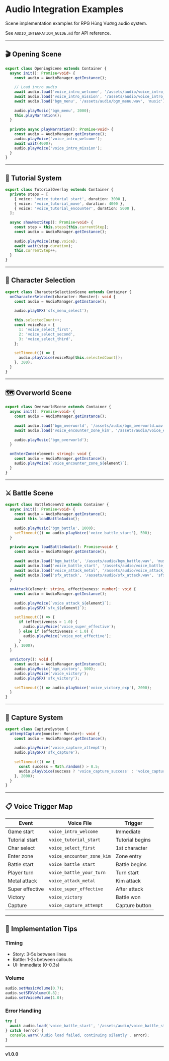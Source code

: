 # Audio Integration Examples

Scene implementation examples for RPG Hùng Vương audio system.

See `AUDIO_INTEGRATION_GUIDE.md` for API reference.

---

## 🎬 Opening Scene

```typescript
export class OpeningScene extends Container {
  async init(): Promise<void> {
    const audio = AudioManager.getInstance();
    
    // Load intro audio
    await audio.load('voice_intro_welcome', '/assets/audio/voice_intro_welcome.mp3', 'voice');
    await audio.load('voice_intro_mission', '/assets/audio/voice_intro_mission.mp3', 'voice');
    await audio.load('bgm_menu', '/assets/audio/bgm_menu.wav', 'music');
    
    audio.playMusic('bgm_menu', 2000);
    this.playNarration();
  }
  
  private async playNarration(): Promise<void> {
    const audio = AudioManager.getInstance();
    audio.playVoice('voice_intro_welcome');
    await wait(4000);
    audio.playVoice('voice_intro_mission');
  }
}
```

---

## 📖 Tutorial System

```typescript
export class TutorialOverlay extends Container {
  private steps = [
    { voice: 'voice_tutorial_start', duration: 3000 },
    { voice: 'voice_tutorial_move', duration: 4000 },
    { voice: 'voice_tutorial_encounter', duration: 5000 },
  ];
  
  async showNextStep(): Promise<void> {
    const step = this.steps[this.currentStep];
    const audio = AudioManager.getInstance();
    
    audio.playVoice(step.voice);
    await wait(step.duration);
    this.currentStep++;
  }
}
```

---

## 👥 Character Selection

```typescript
export class CharacterSelectionScene extends Container {
  onCharacterSelected(character: Monster): void {
    const audio = AudioManager.getInstance();
    
    audio.playSFX('sfx_menu_select');
    
    this.selectedCount++;
    const voiceMap = {
      1: 'voice_select_first',
      2: 'voice_select_second',
      3: 'voice_select_third',
    };
    
    setTimeout(() => {
      audio.playVoice(voiceMap[this.selectedCount]);
    }, 300);
  }
}
```

---

## 🗺️ Overworld Scene

```typescript
export class OverworldScene extends Container {
  async init(): Promise<void> {
    const audio = AudioManager.getInstance();
    
    await audio.load('bgm_overworld', '/assets/audio/bgm_overworld.wav', 'music');
    await audio.load('voice_encounter_zone_kim', '/assets/audio/voice_encounter_zone_kim.mp3', 'voice');
    
    audio.playMusic('bgm_overworld');
  }
  
  onEnterZone(element: string): void {
    const audio = AudioManager.getInstance();
    audio.playVoice(`voice_encounter_zone_${element}`);
  }
}
```

---

## ⚔️ Battle Scene

```typescript
export class BattleSceneV2 extends Container {
  async init(): Promise<void> {
    const audio = AudioManager.getInstance();
    await this.loadBattleAudio();
    
    audio.playMusic('bgm_battle', 1000);
    setTimeout(() => audio.playVoice('voice_battle_start'), 500);
  }
  
  private async loadBattleAudio(): Promise<void> {
    const audio = AudioManager.getInstance();
    
    await audio.load('bgm_battle', '/assets/audio/bgm_battle.wav', 'music');
    await audio.load('voice_battle_start', '/assets/audio/voice_battle_start.mp3', 'voice');
    await audio.load('voice_attack_metal', '/assets/audio/voice_attack_metal.mp3', 'voice');
    await audio.load('sfx_attack', '/assets/audio/sfx_attack.wav', 'sfx');
  }
  
  onAttack(element: string, effectiveness: number): void {
    const audio = AudioManager.getInstance();
    
    audio.playVoice(`voice_attack_${element}`);
    audio.playSFX(`sfx_${element}`);
    
    setTimeout(() => {
      if (effectiveness > 1.0) {
        audio.playVoice('voice_super_effective');
      } else if (effectiveness < 1.0) {
        audio.playVoice('voice_not_effective');
      }
    }, 1000);
  }
  
  onVictory(): void {
    const audio = AudioManager.getInstance();
    audio.playMusic('bgm_victory', 500);
    audio.playVoice('voice_victory');
    audio.playSFX('sfx_victory');
    
    setTimeout(() => audio.playVoice('voice_victory_exp'), 2000);
  }
}
```

---

## 🎯 Capture System

```typescript
export class CaptureSystem {
  attemptCapture(monster: Monster): void {
    const audio = AudioManager.getInstance();
    
    audio.playVoice('voice_capture_attempt');
    audio.playSFX('sfx_capture');
    
    setTimeout(() => {
      const success = Math.random() > 0.5;
      audio.playVoice(success ? 'voice_capture_success' : 'voice_capture_failed');
    }, 2000);
  }
}
```

---

## 📋 Voice Trigger Map

| Event | Voice File | Trigger |
|-------|-----------|---------|
| Game start | `voice_intro_welcome` | Immediate |
| Tutorial start | `voice_tutorial_start` | Tutorial begins |
| Char select | `voice_select_first` | 1st character |
| Enter zone | `voice_encounter_zone_kim` | Zone entry |
| Battle start | `voice_battle_start` | Battle begins |
| Player turn | `voice_battle_your_turn` | Turn start |
| Metal attack | `voice_attack_metal` | Kim attack |
| Super effective | `voice_super_effective` | After attack |
| Victory | `voice_victory` | Battle won |
| Capture | `voice_capture_attempt` | Capture button |

---

## 🎯 Implementation Tips

### Timing
- Story: 3-5s between lines
- Battle: 1-2s between callouts
- UI: Immediate (0-0.3s)

### Volume
```typescript
audio.setMusicVolume(0.7);
audio.setSFXVolume(0.8);
audio.setVoiceVolume(1.0);
```

### Error Handling
```typescript
try {
  await audio.load('voice_battle_start', '/assets/audio/voice_battle_start.mp3', 'voice');
} catch (error) {
  console.warn('Audio load failed, continuing silently', error);
}
```

---

**v1.0.0**

